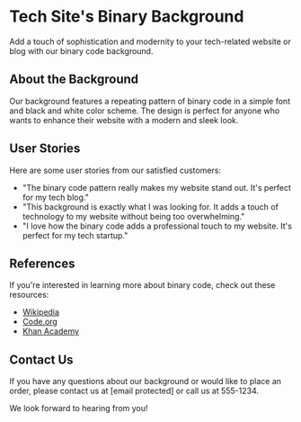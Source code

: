 <!--font:Open Sans-->

# Tech Site's Binary Background

Add a touch of sophistication and modernity to your tech-related website or blog with our binary code background.

## About the Background

Our background features a repeating pattern of binary code in a simple font and black and white color scheme. The design is perfect for anyone who wants to enhance their website with a modern and sleek look.

## User Stories

Here are some user stories from our satisfied customers:

- "The binary code pattern really makes my website stand out. It's perfect for my tech blog."
- "This background is exactly what I was looking for. It adds a touch of technology to my website without being too overwhelming."
- "I love how the binary code adds a professional touch to my website. It's perfect for my tech startup."

## References

If you're interested in learning more about binary code, check out these resources:

- [Wikipedia](#)
- [Code.org](#)
- [Khan Academy](#)

## Contact Us

If you have any questions about our background or would like to place an order, please contact us at [email protected] or call us at 555-1234.

We look forward to hearing from you!

<!--

Write me content for website with wallpaper which alt text is:

"A wallpaper with a repeating pattern of binary code, in a simple font and black and white color scheme."

The name/title of the page should not be 1:1 copy of the alt text but rather a real content of the website which is using this wallpaper.

- Use markdown format 
- Start with heading
- Heading should be short and concise
- The content should look like a real website 
- The website should not be about the wallpaper, wallpaper is just a related background
- Heading should be contain work "wallpaper" or "background"
- Include real sections like references, contact, user stories, etc. use things relevant to the page purpose.
- Feel free to use structure like headings, bullets, numbering, blockquotes, paragraphs, horizontal lines, etc.
- You can use formatting like bold or _italic_
- You can include UTF-8 emojis
- Links should be only #hash anchors (and you can refer to the document itself)
- Do not include images


---


# Binary Code Background for Your Tech Website

Welcome to our tech website, where we offer the perfect background for your website. Our binary code wallpaper is a great choice for anyone who wants to add a touch of technology to their site.

## About the Wallpaper

Our wallpaper features a repeating pattern of binary code in a simple font and black and white color scheme. This design is perfect for any tech-related website or blog. The binary code adds a touch of sophistication and modernity to your website, while the black and white color scheme keeps it simple and elegant.

## User Stories

Here are some user stories from our satisfied customers:

- "I love this wallpaper! It's the perfect background for my tech blog."
- "The binary code pattern is so cool. It really makes my website stand out."
- "This wallpaper is exactly what I was looking for. It's modern and sleek."

## References

If you're interested in learning more about binary code, check out these resources:

- [Wikipedia](#)
- [Code.org](#)
- [Khan Academy](#)

## Contact Us

If you have any questions about our wallpaper or would like to place an order, please contact us at [email protected] or call us at 555-1234.

We look forward to hearing from you!


---


Heading is too long, rewrite whole content.


---


# Binary Code Wallpaper for Your Tech Website

Looking for the perfect background for your tech website? Our binary code wallpaper is a great choice for anyone who wants to add a touch of technology to their site.

## About the Wallpaper

Our wallpaper features a repeating pattern of binary code in a simple font and black and white color scheme. This design is perfect for any tech-related website or blog. The binary code adds a touch of sophistication and modernity to your website, while the black and white color scheme keeps it simple and elegant.

## User Stories

Here are some user stories from our satisfied customers:

- "I love this wallpaper! It's the perfect background for my tech blog."
- "The binary code pattern is so cool. It really makes my website stand out."
- "This wallpaper is exactly what I was looking for. It's modern and sleek."

## References

If you're interested in learning more about binary code, check out these resources:

- [Wikipedia](#)
- [Code.org](#)
- [Khan Academy](#)

## Contact Us

If you have any questions about our wallpaper or would like to place an order, please contact us at [email protected] or call us at 555-1234.

We look forward to hearing from you!


---


Heading should not include word "wallpaper". The website should not be about the wallpaper itself, wallpaper is just a related background, rewrite whole content.


---


# Enhance Your Tech Website with Binary Code Background

Looking to add a touch of technology to your website? Our binary code background is the perfect choice for any tech-related website or blog.

## About the Background

Our background features a repeating pattern of binary code in a simple font and black and white color scheme. This design adds a touch of sophistication and modernity to your website, while the black and white color scheme keeps it simple and elegant.

## User Stories

Here are some user stories from our satisfied customers:

- "The binary code pattern really makes my website stand out. It's the perfect background for my tech blog."
- "This background is exactly what I was looking for. It's modern and sleek."
- "I love how the binary code adds a touch of sophistication to my website. It's perfect for my tech startup."

## References

If you're interested in learning more about binary code, check out these resources:

- [Wikipedia](#)
- [Code.org](#)
- [Khan Academy](#)

## Contact Us

If you have any questions about our background or would like to place an order, please contact us at [email protected] or call us at 555-1234.

We look forward to hearing from you!


---


Heading is too long, rewrite whole content.


---


# Binary Code Background for Your Tech Site

Add a touch of sophistication and modernity to your tech-related website or blog with our binary code background.

## About the Background

Our background features a repeating pattern of binary code in a simple font and black and white color scheme. The design is perfect for anyone who wants to enhance their website with a modern and sleek look.

## User Stories

Here are some user stories from our satisfied customers:

- "The binary code pattern really makes my website stand out. It's perfect for my tech blog."
- "This background is exactly what I was looking for. It adds a touch of technology to my website without being too overwhelming."
- "I love how the binary code adds a professional touch to my website. It's perfect for my tech startup."

## References

If you're interested in learning more about binary code, check out these resources:

- [Wikipedia](#)
- [Code.org](#)
- [Khan Academy](#)

## Contact Us

If you have any questions about our background or would like to place an order, please contact us at [email protected] or call us at 555-1234.

We look forward to hearing from you!


---


Write me a Google font which is best fitting for the website.

Pick from the list:
- Lobster
- Inter
- Raleway
- Futura
- Roboto
- Barlow Condensed
- Great Vibes
- Dancing Script
- IBM Plex Sans
- Alegreya
- Open Sans
- Lato
- Poppins
- Exo 2
- Montserrat
- Playfair Display
- Orbitron


Write just the font name nothing else.


---


Open Sans

-->
